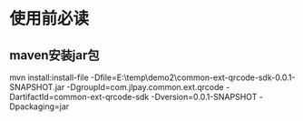 # 使用前必读

## maven安装jar包
mvn install:install-file -Dfile=E:\temp\demo2\common-ext-qrcode-sdk-0.0.1-SNAPSHOT.jar -DgroupId=com.jlpay.common.ext.qrcode -DartifactId=common-ext-qrcode-sdk -Dversion=0.0.1-SNAPSHOT -Dpackaging=jar
